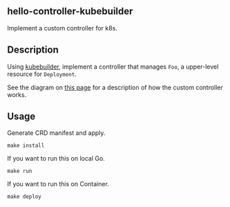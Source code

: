 hello-controller-kubebuilder
---

Implement a custom controller for k8s.

## Description

Using [kubebuilder](https://book.kubebuilder.io/), implement a controller that manages `Foo`, a upper-level resource for `Deployment`.

See the diagram on [this page](https://github.com/kubernetes/sample-controller/blob/master/docs/controller-client-go.md) for a description of how the custom controller works.

## Usage

Generate CRD manifest and apply.

```shell
make install
```

If you want to run this on local Go.

```shell
make run
```

If you want to run this on Container.

```shell
make deploy
```
